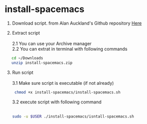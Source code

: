 # install-spacemacs

1. Download script. 
from Alan Auckland's Github repository [Here](https://github.com/alanauckland86/install-spacemacs/archive/master.zip)

2. Extract script <br /> <br />
  2.1 You can use your Archive manager <br />
  2.2 You can extrat in terminal with following commands
  ```bash
     cd ~/Downloads
     unzip install-spacemacs.zip
  ```
3. Run script <br /> <br />
   3.1 Make sure script is executable (if not already)
    ```bash
     chmod +x install-spacemacs/install-spacemacs.sh
     ```
   3.2 execute script with following command<br /><br /> 
    ```bash
	sudo -u $USER ./install-spacemacs/isntall-spacemacs.sh
    ``` 